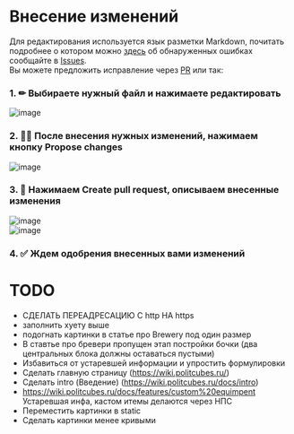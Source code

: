 # Внесение изменений
Для редактирования используется язык разметки Markdown, почитать подробнее о котором можно [здесь](https://gist.github.com/Jekins/2bf2d0638163f1294637) об обнаруженных ошибках сообщайте в [Issues](https://github.com/PolitCubes/wiki/issues).  
 Вы можете предложить исправление через [PR](https://github.com/PolitCubes/wiki/pulls) или так:
 ### 1. ✏ Выбираете нужный файл и нажимаете редактировать  
 ![image](https://user-images.githubusercontent.com/51333325/185002621-73f9c7a5-df56-4a24-a141-62ce31d8b0ba.png)
 ### 2. 🙋‍♂️ После внесения нужных изменений, нажимаем кнопку Propose changes  
 ![image](https://user-images.githubusercontent.com/51333325/185003035-d4193fab-9b30-4d0c-8b90-0629743f9e50.png)
 ### 3. 🔁 Нажимаем Create pull request, описываем внесенные изменения  
 ![image](https://user-images.githubusercontent.com/51333325/185003556-7c132a21-ddf9-42bf-96bb-04dd6149d554.png)  
 ![image](https://user-images.githubusercontent.com/51333325/185003781-4a8a9f9c-54b6-44f1-92b5-d20206f63753.png)
 ### 4. ✅ Ждем одобрения внесенных вами изменений



# TODO
- СДЕЛАТЬ ПЕРЕАДРЕСАЦИЮ С http НА https
- заполнить хуету выше
- подогнать картинки в статье про Brewery под один размер
- В ставтье про бревери пропущен этап постройки бочки (два центральных блока должны оставаться пустыми)
- Избавиться от устаревшей информации и упростить формулировки
- Сделать главную страницу (https://wiki.politcubes.ru/)
- Сделать intro (Введение) (https://wiki.politcubes.ru/docs/intro)
- https://wiki.politcubes.ru/docs/features/custom%20equimpent Устаревшая инфа, кастом итемы делаются через НПС
- Переместить картинки в static
- Сделать картинки менее кривыми
